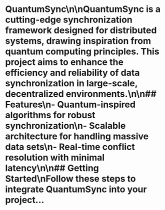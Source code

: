 # QuantumSync\n\nQuantumSync is a cutting-edge synchronization framework designed for distributed systems, drawing inspiration from quantum computing principles. This project aims to enhance the efficiency and reliability of data synchronization in large-scale, decentralized environments.\n\n## Features\n- Quantum-inspired algorithms for robust synchronization\n- Scalable architecture for handling massive data sets\n- Real-time conflict resolution with minimal latency\n\n## Getting Started\nFollow these steps to integrate QuantumSync into your project...
